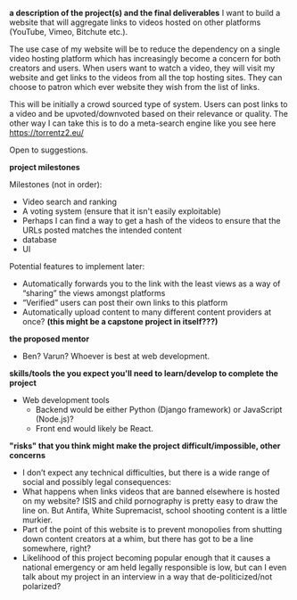 **a description of the project(s) and the final deliverables**
I want to build a website that will aggregate links to videos hosted on other platforms (YouTube, Vimeo, Bitchute etc.).

The use case of my website will be to reduce the dependency on a single video hosting platform which has increasingly become a concern for both creators and users. When users want to watch a video, they will visit my website and get links to the videos from all the top hosting sites. They can choose to patron which ever website they wish from the list of links.

This will be initially a crowd sourced type of system. Users can post links to a video and be upvoted/downvoted based on their relevance or quality. The other way I can take this is to do a meta-search engine like you see here https://torrentz2.eu/

Open to suggestions.

**project milestones**

Milestones (not in order):
-	Video search and ranking
-	A voting system (ensure that it isn't easily exploitable)		
-	Perhaps I can find a way to get a hash of the videos to ensure that the URLs posted matches the intended content
- database
- UI

Potential features to implement later:
-	Automatically forwards you to the link with the least views as a way of “sharing” the views amongst platforms
-	“Verified” users can post their own links to this platform
-	Automatically upload content to many different content providers at once? **(this might be a capstone project in itself???)**

**the proposed mentor**
- Ben? Varun? Whoever is best at web development.

**skills/tools the you expect you'll need to learn/develop to complete the project**
- Web development tools
	- Backend would be either Python (Django framework) or JavaScript (Node.js)?
	- Front end would likely be React.

**"risks" that you think might make the project difficult/impossible, other concerns**
- I don’t expect any technical difficulties, but there is a wide range of social and possibly legal consequences:
- What happens when links videos that are banned elsewhere is hosted on my website? ISIS and child pornography is pretty easy to draw the line on. But Antifa, White Supremacist, school shooting content is a little murkier.
- Part of the point of this website is to prevent monopolies from shutting down content creators at a whim, but there has got to be a line somewhere, right?
- Likelihood of this project becoming popular enough that it causes a national emergency or am held legally responsible is low, but can I even talk about my project in an interview in a way that de-politicized/not polarized?
